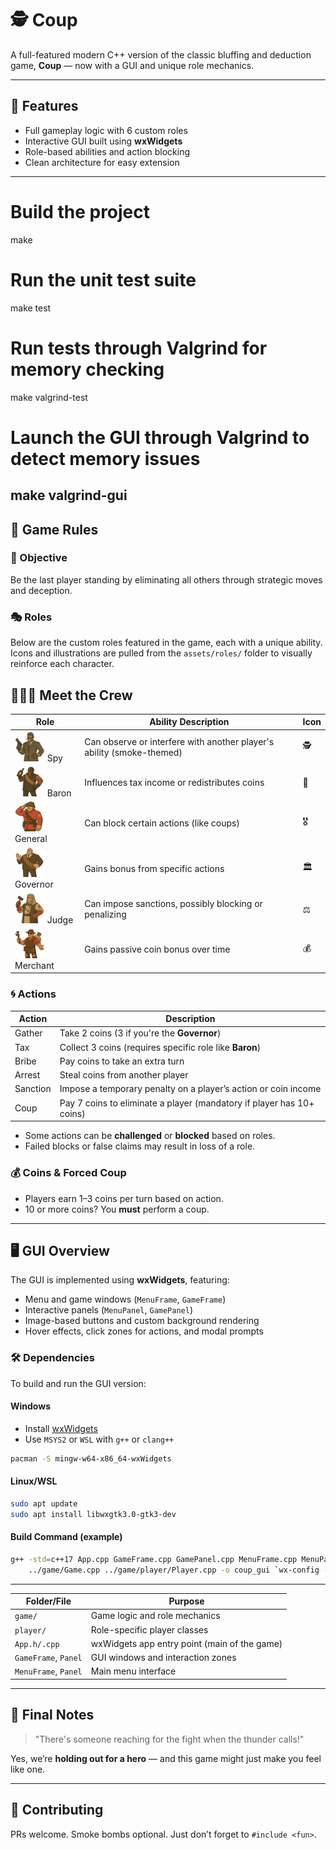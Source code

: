 # 🕵️ Coup

A full-featured modern C++ version of the classic bluffing and deduction game, **Coup** — now with a GUI and unique role mechanics.

---

## 🚀 Features

* Full gameplay logic with 6 custom roles
* Interactive GUI built using **wxWidgets**
* Role-based abilities and action blocking
* Clean architecture for easy extension

---

# Build the project
make

# Run the unit test suite
make test

# Run tests through Valgrind for memory checking
make valgrind-test

# Launch the GUI through Valgrind to detect memory issues
make valgrind-gui
---

## 🧾 Game Rules

### 🎯 Objective

Be the last player standing by eliminating all others through strategic moves and deception.

### 🎭 Roles

Below are the custom roles featured in the game, each with a unique ability. Icons and illustrations are pulled from the `assets/roles/` folder to visually reinforce each character.

## 🧑‍🤝‍🧑 Meet the Crew
| Role                                                                      | Ability Description                                                   | Icon |
| ------------------------------------------------------------------------- | --------------------------------------------------------------------- | ---- |
| <img src="assets/roles/Spy.png" alt="Spy" width="48"/> Spy                | Can observe or interfere with another player's ability (smoke-themed) | 🕵️  |
| <img src="assets/roles/Baron.png" alt="Baron" width="48"/> Baron          | Influences tax income or redistributes coins                          | 👑   |
| <img src="assets/roles/General.png" alt="General" width="48"/> General    | Can block certain actions (like coups)                                | 🎖️  |
| <img src="assets/roles/Governor.png" alt="Governor" width="48"/> Governor | Gains bonus from specific actions                                     | 🏛️  |
| <img src="assets/roles/Judge.png" alt="Judge" width="48"/> Judge          | Can impose sanctions, possibly blocking or penalizing                 | ⚖️   |
| <img src="assets/roles/Merchant.png" alt="Merchant" width="48"/> Merchant | Gains passive coin bonus over time                                    | 💰   |

### 🌀 Actions

| Action   | Description                                                           |
| -------- | --------------------------------------------------------------------- |
| Gather   | Take 2 coins (3 if you're the **Governor**)                           |
| Tax      | Collect 3 coins (requires specific role like **Baron**)               |
| Bribe    | Pay coins to take an extra turn                                       |
| Arrest   | Steal coins from another player                                       |
| Sanction | Impose a temporary penalty on a player’s action or coin income        |
| Coup     | Pay 7 coins to eliminate a player (mandatory if player has 10+ coins) |

* Some actions can be **challenged** or **blocked** based on roles.
* Failed blocks or false claims may result in loss of a role.

### 💰 Coins & Forced Coup

* Players earn 1–3 coins per turn based on action.
* 10 or more coins? You **must** perform a coup.

---

## 🖥️ GUI Overview

The GUI is implemented using **wxWidgets**, featuring:

* Menu and game windows (`MenuFrame`, `GameFrame`)
* Interactive panels (`MenuPanel`, `GamePanel`)
* Image-based buttons and custom background rendering
* Hover effects, click zones for actions, and modal prompts

### 🛠 Dependencies

To build and run the GUI version:

#### Windows

* Install [wxWidgets](https://www.wxwidgets.org/downloads/)
* Use `MSYS2` or `WSL` with `g++` or `clang++`

```bash
pacman -S mingw-w64-x86_64-wxWidgets
```

#### Linux/WSL

```bash
sudo apt update
sudo apt install libwxgtk3.0-gtk3-dev
```

#### Build Command (example)

```bash
g++ -std=c++17 App.cpp GameFrame.cpp GamePanel.cpp MenuFrame.cpp MenuPanel.cpp \
    ../game/Game.cpp ../game/player/Player.cpp -o coup_gui `wx-config --cxxflags --libs`
```

---

| Folder/File          | Purpose                                      |
| -------------------- |----------------------------------------------|
| `game/`              | Game logic and role mechanics                |
| `player/`            | Role-specific player classes                 |
| `App.h/.cpp`         | wxWidgets app entry point (main of the game) |
| `GameFrame`, `Panel` | GUI windows and interaction zones            |
| `MenuFrame`, `Panel` | Main menu interface                          |

---

## 🤘 Final Notes

> "There's someone reaching for the fight when the thunder calls!"

Yes, we’re **holding out for a hero** — and this game might just make you feel like one.

---

## 📩 Contributing

PRs welcome. Smoke bombs optional. Just don’t forget to `#include <fun>`.
